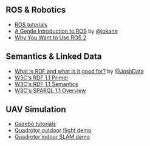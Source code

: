 ROS & Robotics
--------------

* [ROS tutorials](http://wiki.ros.org/ROS/Tutorials)
* [A Gentle Introduction to ROS](https://cse.sc.edu/~jokane/agitr/)
  by [@jokane](https://github.com/jokane)
* [Why You Want to Use ROS 2](http://www.osrfoundation.org/wordpress2/wp-content/uploads/2015/04/ROSCON-2014-Why-you-want-to-use-ROS-2.pdf)

Semantics & Linked Data
-----------------------

* [What is RDF and what is it good for?](https://github.com/JoshData/rdfabout/blob/gh-pages/intro-to-rdf.md)
  by [@JoshData](https://github.com/JoshData)
* [W3C's RDF 1.1 Primer](http://www.w3.org/TR/rdf11-primer/)
* [W3C's RDF 1.1 Semantics](http://www.w3.org/TR/rdf11-mt/)
* [W3C's SPARQL 1.1 Overview](http://www.w3.org/TR/sparql11-overview/)

UAV Simulation
--------------

* [Gazebo tutorials](http://gazebosim.org/tutorials)
* [Quadrotor outdoor flight demo](http://wiki.ros.org/hector_quadrotor/Tutorials/Quadrotor%20outdoor%20flight%20demo)
* [Quadrotor indoor SLAM demo](http://wiki.ros.org/hector_quadrotor/Tutorials/Quadrotor%20indoor%20SLAM%20demo)
